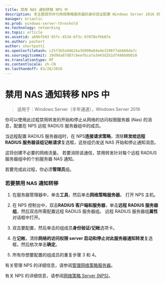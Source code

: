 ```yaml
---
title: 禁用 NAS 通知转移 NPS 中
description: 本主题提供并行网络策略服务器的身份验证配置 Windows Server 2016 的说明进行操作。
manager: brianlic
ms.prod: windows-server-threshold
ms.technology: networking
ms.topic: article
ms.assetid: a09bfb03-95fc-4534-bf3c-97078ef6b07e
ms.author: pashort
author: shortpatti
ms.openlocfilehash: c25f3b5a94624a35099e84ede3296f7ab860da7c
ms.sourcegitcommit: 19d9da87d87c9eefbca7a3443d2b1df486b0b010
ms.translationtype: MT
ms.contentlocale: zh-CN
ms.lasthandoff: 03/28/2018
---
```

# <a name="disable-nas-notification-forwarding-in-nps"></a>禁用 NAS 通知转移 NPS 中

>适用于：Windows Server（半年通道），Windows Server 2016

你可以使用此过程禁用转发的开始和停止从网络的访问权限服务器 (Nas) 的消息，配置在 NPS 远程 RADIUS 服务器组中的成员。

当远程配置 RADIUS 服务器组时，在 NPS**连接请求策略**，清除**转发给远程 RADIUS 服务器该组记帐请求**复选框，这些组仍发送 NAS 开始和停止通知消息。 

这将创建不必要的网络流量。 若要消除该通信，禁用转发针对每个远程 RADIUS 服务器组中的个别服务器 NAS 通知。

若要完成此过程，你必须**管理员**组。

### <a name="to-disable-nas-notification-forwarding"></a>若要禁用 NAS 通知转移

1. 在服务器管理器中，单击**工具**，然后单击**网络策略服务器**。 打开 NPS 主机。

2. 在 NPS 控制台中，双击**RADIUS 客户端和服务器**，单击**远程 RADIUS 服务器组**，然后双击所需配置远程 RADIUS 服务器组。 远程 RADIUS 服务器组**属性**对话框中打开。

3. 双击要配置，然后单击的组成员**身份验证/记帐**选项卡。

4. 在**记帐**，清除**网络的访问权限 server 启动和停止对此服务器通知转发**复选框，然后依次单击**确定**。

5. 所有你想要配置的组成员的重复步骤 3 和 4。

有关管理 NPS 的详细信息，请参阅[管理网络策略服务器](nps-manage-top.md)。

有关 NPS 的详细信息，请参阅[网络策略 Server (NPS)](nps-top.md)。
